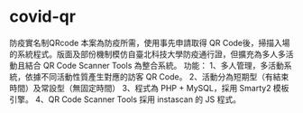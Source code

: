 # covid-qr
防疫實名制QRcode
本案為防疫所需，使用事先申請取得 QR Code後，掃描入場的系統程式。版面及部份機制模仿自臺北科技大學防疫通行證，但擴充為多人多活動且結合 QR Code Scanner Tools 為整合系統。
功能：
1、多人管理，多活動系統，依據不同活動性質產生對應的訪客 QR Code。
2、活動分為短期型（有結束時間）及常設型（無固定時間）
3、程式為 PHP + MySQL，採用 Smarty2 模板引擎。
4、QR Code Scanner Tools 採用 instascan 的 JS 程式。

